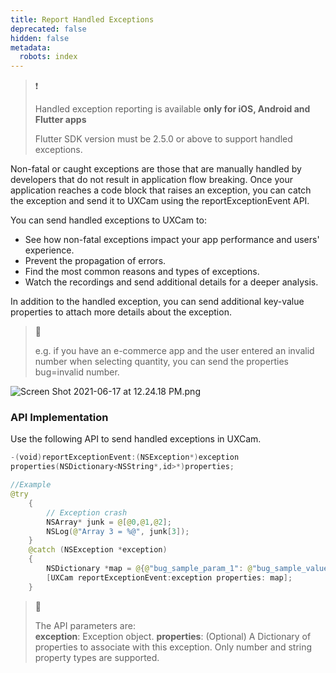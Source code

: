 ```yaml
---
title: Report Handled Exceptions
deprecated: false
hidden: false
metadata:
  robots: index
---
```

> ❗️
>
> Handled exception reporting is available **only for  iOS, Android and Flutter apps**
>
> Flutter SDK version must be 2.5.0 or above to support handled exceptions.

Non-fatal or caught exceptions are those that are manually handled by developers that do not result in application flow breaking. Once your application reaches a code block that raises an exception, you can catch the exception and send it to UXCam using the reportExceptionEvent API.

You can send handled exceptions to UXCam to:

* See how non-fatal exceptions impact your app performance and users' experience.
* Prevent the propagation of errors.
* Find the most common reasons and types of exceptions.
* Watch the recordings and send additional details for a deeper analysis.

In addition to the handled exception, you can send additional key-value properties to attach more details about the exception.

> 🚧
>
> e.g. if you have an e-commerce app and the user entered an invalid number when selecting quantity, you can send the properties bug=invalid number.

![](https://files.readme.io/c9f192f-Screen_Shot_2021-06-17_at_12.24.18_PM.png "Screen Shot 2021-06-17 at 12.24.18 PM.png")

### API Implementation

Use the following API to send handled exceptions in UXCam.

```swift iOS
-(void)reportExceptionEvent:(NSException*)exception 
properties(NSDictionary<NSString*,id>*)properties;

//Example
@try
	{
		// Exception crash
		NSArray* junk = @[@0,@1,@2];
		NSLog(@"Array 3 = %@", junk[3]);
	}
	@catch (NSException *exception)
	{
		NSDictionary *map = @{@"bug_sample_param_1": @"bug_sample_value_1", @"bug_sample_param_2": @"bug_sample_value_2"};
		[UXCam reportExceptionEvent:exception properties: map];
	}
```

> 📘
>
> The API parameters are:\
> **exception**: Exception object.
> **properties**: (Optional) A Dictionary of properties to associate with this exception. Only number and string property types are supported.